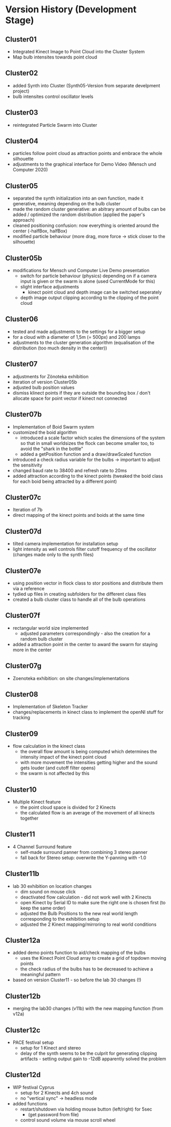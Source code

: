 # Version History (Development Stage)

## Cluster01
- Integrated Kinect Image to Point Cloud into the Cluster System
- Map bulb intensites towards point cloud

## Cluster02
- added Synth into Cluster (Synth05-Version from separate develpment project)
- bulb intensites control oscillator levels

## Cluster03
- reintegrated Particle Swarm into Cluster

## Cluster04
- particles follow point cloud as attraction points and embrace the whole silhouette
- adjustments to the graphical interface for Demo Video (Mensch und Computer 2020)

## Cluster05
- separated the synth initialization into an own function, made it generative, meaning depending on the bulb cluster
- made the random cluster generative: an abitrary amount of bulbs can be added / optimized the random distribution (applied the paper's approach)
- cleaned positioning confusion: now everything is oriented around the center (-halfBox, halfBox)
- modified particle behaviour (more drag, more force -> stick closer to the silhouette)

## Cluster05b
- modifications for Mensch und Computer Live Demo presentation
  - switch for particle behaviour (physics) depending on if a camera input is given or the swarm is alone (used CurrentMode for this)
  - slight interface adjustments 
    - kinect point cloud and depth image can be switched seperately
  - depth image output clipping according to the clipping of the point cloud

## Cluster06
- tested and made adjustments to the settings for a bigger setup
- for a cloud with a diameter of 1,5m (= 500px) and 200 lamps
- adjustments to the cluster generation algorithm (equalisation of the distribution (too much density in the center)) 

## Cluster07
- adjustments for Zönoteka exhibition
- iteration of version Cluster05b
- adjusted bulb position values
- dismiss klinect points if they are outside the bounding box / don't allocate space for point vector if kinect not connected

## Cluster07b
- Implementation of Boid Swarm system
- customized the boid algorithm
  - introduced a scale factor which scales the dimensions of the system  
    so that in small worldsizes the flock can become smaller too, to avoid the "shark in the bottle"
  - added a getPosition function and a draw/drawScaled function
- introduced a check radius variable for the bulbs -> important to adjust the sensitivity
- changed baud rate to 38400 and refresh rate to 20ms
- added attraction according to the kinect points (tweaked the boid class for each boid being attracted by a different point)

## Cluster07c
- Iteration of 7b
- direct mapping of the kinect points and boids at the same time

## Cluster07d
- tilted camera implementation for installation setup
- light intensity as well controls filter cutoff frequency of the oscillator (changes made only to the synth files)

## Cluster07e
- using position vector in flock class to stor positions and distribute them via a reference
- tydied up files in creating subfolders for the different class files
- created a bulb cluster class to handle all of the bulb operations

## Cluster07f
- rectangular world size implemented
  - adjusted parameters correspondingly - also the creation for a random bulb cluster
- added a attraction point in the center to award the swarm for staying more in the center

## Cluster07g
- Zoenoteka exhibition: on site changes/implementations

## Cluster08
- Implementation of Skeleton Tracker
- changes/replacements in kinect class to implement the openNI stuff for tracking

## Cluster09
- flow calculation in the kinect class
  - the overall flow amount is being computed which determines the intensity impact of the kinect point cloud
  - with more movement the intensities getting higher and the sound gets louder (and cutoff filter opens)
  - the swarm is not affected by this

## Cluster10
- Multiple Kinect feature
  - the point cloud space is divided for 2 Kinects
  - the calculated flow is an average of the movement of all kinects together

## Cluster11
- 4 Channel Surround feature
  - self-made surround panner from combining 3 stereo panner
  - fall back for Stereo setup: overwrite the Y-panning with -1.0

## Cluster11b
- lab 30 exhibition on location changes
  - dim sound on mouse click
  - deactivated flow calculation - did not work well with 2 Kinects
  - open Kinect by Serial ID to make sure the right one is chosen first (to keep the same order)
  - adjusted the Bulb Positions to the new real world length corresponding to the exhibition setup
  - adjusted the 2 Kinect mapping/mirroring to real world conditions

## Cluster12a
- added demo points function to aid/check mapping of the bulbs
  - uses the Kinect Point Cloud array to create a grid of topdown moving points
  - the check radius of the bulbs has to be decreased to achieve a meaningful pattern 
- based on version Cluster11 - so before the lab 30 changes (!)

## Cluster12b
- merging the lab30 changes (v11b) with the new mapping function (from v12a)

## Cluster12c
- PACE festival setup
  - setup for 1 Kinect and stereo
  - delay of the synth seems to be the culprit for generating clipping artifacts - setting output gain to -12dB apparently solved the problem

## Cluster12d
- WIP festival Cyprus
  - setup for 2 Kinects and 4ch sound
  - no "vertical sync" -> headless mode
- added functions
  - restart/shutdown via holding mouse button (left/right) for 5sec 
    - (get password from file)
  - control sound volume via mouse scroll wheel